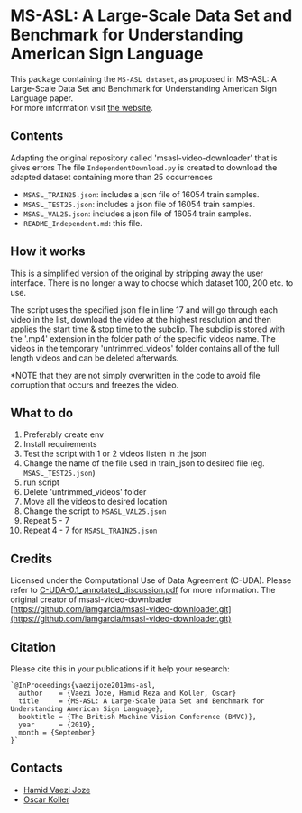 MS-ASL: A Large-Scale Data Set and Benchmark for Understanding American Sign Language
============================================================================================

This package containing the `MS-ASL dataset`, as proposed in MS-ASL: A Large-Scale Data Set and Benchmark for Understanding American Sign Language paper.  
For more information visit [the website](https://www.microsoft.com/en-us/research/project/ms-asl/).

Contents
-----------------
Adapting the original repository called 'msasl-video-downloader' that is gives errors
The file `IndependentDownload.py` is created to download the adapted 
dataset containing more than 25 occurrences

 * `MSASL_TRAIN25.json`: includes a json file of 16054 train samples.
 * `MSASL_TEST25.json`: includes a json file of 16054 train samples.
 * `MSASL_VAL25.json`: includes a json file of 16054 train samples.
 * `README_Independent.md`: this file.

How it works
---------------
This is a simplified version of the original by stripping away the user interface. 
There is no longer a way to choose which dataset 100, 200 etc. to use.

The script uses the specified json file in line 17 and will go through each video in the list, download the video at the highest resolution and then applies the start time & stop time to the subclip.
The subclip is stored with the '.mp4' extension in the folder path of the specific videos name.
The videos in the temporary 'untrimmed_videos' folder contains all of the full length videos and can be deleted afterwards.

*NOTE that they are not simply overwritten in the code to avoid file corruption that occurs and freezes the video.

What to do
---------------
1. Preferably create env
2. Install requirements
3. Test the script with 1 or 2 videos listen in the json
4. Change the name of the file used in train_json to desired file (eg. `MSASL_TEST25.json`)
5. run script
6. Delete 'untrimmed_videos' folder
7. Move all the videos to desired location
8. Change the script to `MSASL_VAL25.json`
9. Repeat 5 - 7 
10. Repeat 4 - 7 for `MSASL_TRAIN25.json`

Credits
---------------
Licensed under the Computational Use of Data Agreement (C-UDA). Please refer to [C-UDA-0.1_annotated_discussion.pdf](/C-UDA-0.1_annotated_discussion.pdf) for more information.
The original creator of msasl-video-downloader [https://github.com/iamgarcia/msasl-video-downloader.git](https://github.com/iamgarcia/msasl-video-downloader.git)


Citation
--------------

Please cite this in your publications if it help your research:

    `@InProceedings{vaezijoze2019ms-asl,
      author    = {Vaezi Joze, Hamid Reza and Koller, Oscar}
      title     = {MS-ASL: A Large-Scale Data Set and Benchmark for Understanding American Sign Language},
      booktitle = {The British Machine Vision Conference (BMVC)},
      year      = {2019},
      month = {September}
    }`


Contacts
------------------
- [Hamid Vaezi Joze](https://www.microsoft.com/en-us/research/people/hava/)
- [Oscar Koller](https://www.microsoft.com/en-us/research/people/oskoller/)